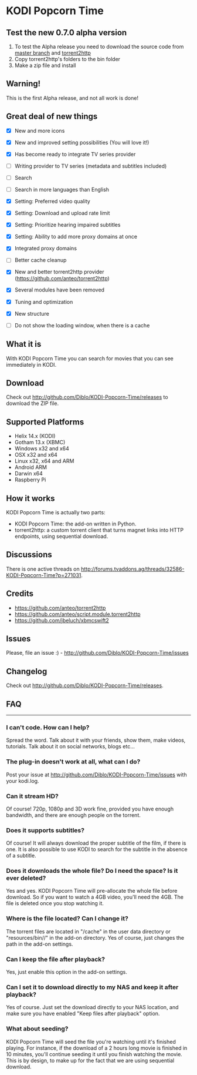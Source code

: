 KODI Popcorn Time
===========

Test the new 0.7.0 alpha version
----------
1. To test the Alpha release you need to download the source code from [master branch](https://github.com/Diblo/KODI-Popcorn-Time/tree/master/plugin.video.kodipopcorntime) and [torrent2http](https://github.com/anteo/torrent2http)
2. Copy torrent2http's folders to the bin folder
3. Make a zip file and install


Warning!
----------
This is the first Alpha release, and not all work is done!


Great deal of new things
----------
- [x] New and more icons
- [x] New and improved setting possibilities (You will love it!)
- [x] Has become ready to integrate TV series provider
- [ ] Writing provider to TV series (metadata and subtitles included)
- [ ] Search
- [ ] Search in more languages than English
- [x] Setting: Preferred video quality
- [x] Setting: Download and upload rate limit
- [x] Setting: Prioritize hearing impaired subtitles
- [x] Setting: Ability to add more proxy domains at once
- [x] Integrated proxy domains
- [ ] Better cache cleanup
- [x] New and better torrent2http provider (https://github.com/anteo/torrent2http)
- [x] Several modules have been removed
- [x] Tuning and optimization
- [x] New structure
- [ ] Do not show the loading window, when there is a cache


What it is
----------
With KODI Popcorn Time you can search for movies that you can see immediately in KODI.


Download
--------
Check out http://github.com/Diblo/KODI-Popcorn-Time/releases to download the ZIP file.


Supported Platforms
-------------------
* Helix 14.x (KODI)
* Gotham 13.x (XBMC)
* Windows x32 and x64
* OSX x32 and x64
* Linux x32, x64 and ARM
* Android ARM
* Darwin x64
* Raspberry Pi

How it works
------------
KODI Popcorn Time is actually two parts:
* KODI Popcorn Time: the add-on written in Python.
* torrent2http: a custom torrent client that turns magnet links into HTTP endpoints, using sequential download.


Discussions
------------
There is one active threads on http://forums.tvaddons.ag/threads/32586-KODI-Popcorn-Time?p=271031.


Credits
-----------
* https://github.com/anteo/torrent2http
* https://github.com/anteo/script.module.torrent2http
* https://github.com/jbeluch/xbmcswift2


Issues
-----------
Please, file an issue :) - http://github.com/Diblo/KODI-Popcorn-Time/issues


Changelog
---------
Check out http://github.com/Diblo/KODI-Popcorn-Time/releases.


## FAQ ##
---------------------------------------
### I can't code. How can I help? ###
Spread the word. Talk about it with your friends, show them, make videos, tutorials. Talk about it on social networks, blogs etc...

### The plug-in doesn't work at all, what can I do? ###
Post your issue at http://github.com/Diblo/KODI-Popcorn-Time/issues with your kodi.log.

### Can it stream HD? ###
Of course! 720p, 1080p and 3D work fine, provided you have enough bandwidth, and there are enough people on the torrent.

### Does it supports subtitles? ###
Of course! It will always download the proper subtitle of the film, if there is one. It is also possible to use KODI to search for the subtitle in the absence of a subtitle.

### Does it downloads the whole file? Do I need the space? Is it ever deleted?
Yes and yes. KODI Popcorn Time will pre-allocate the whole file before download. So if you want to watch a 4GB video, you'll need the 4GB. The file is deleted once you stop watching it.

### Where is the file located? Can I change it? ###
The torrent files are located in "/cache" in the user data directory or "resources/bin/<OS>/" in the add-on directory. Yes of course, just changes the path in the add-on settings.

### Can I keep the file after playback? ###
Yes, just enable this option in the add-on settings.

### Can I set it to download directly to my NAS and keep it after playback? ###
Yes of course. Just set the download directly to your NAS location, and make sure you have enabled "Keep files after playback" option.

### What about seeding? ###
KODI Popcorn Time will seed the file you're watching until it's finished playing. For instance, if the download of a 2 hours long movie is finished in 10 minutes, you'll continue seeding it until you finish watching the movie. This is by design, to make up for the fact that we are using sequential download.